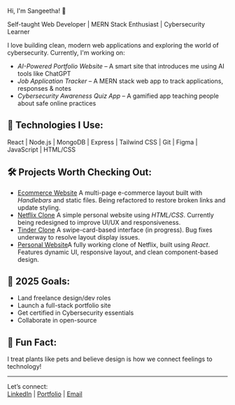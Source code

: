  Hi, I'm Sangeetha! 👋

Self-taught Web Developer | MERN Stack Enthusiast | Cybersecurity Learner

I love building clean, modern web applications and exploring the world of cybersecurity. Currently, I'm working on:

- *AI-Powered Portfolio Website* – A smart site that introduces me using AI tools like ChatGPT  
- *Job Application Tracker* – A MERN stack web app to track applications, responses & notes  
- *Cybersecurity Awareness Quiz App* – A gamified app teaching people about safe online practices  

## 🚀 Technologies I Use:
React | Node.js | MongoDB | Express | Tailwind CSS | Git | Figma | JavaScript | HTML/CSS

## 🛠 Projects Worth Checking Out:
- [Ecommerce Website](https://github.com/san-geetha-s/Ecommerce-website)  A multi-page e-commerce layout built with *Handlebars* and static files. Being refactored to restore broken links and update styling. 
- [Netflix Clone](https://github.com/san-geetha-s/Netflix-clone) A simple personal website using *HTML/CSS*. Currently being redesigned to improve UI/UX and responsiveness. 
- [Tinder Clone](https://github.com/san-geetha-s/tinder-clone) A swipe-card-based interface (in progress). Bug fixes underway to resolve layout display issues. 
- [Personal Website](https://github.com/san-geetha-s/Personal-Website)A fully working clone of Netflix, built using *React*. Features dynamic UI, responsive layout, and clean component-based design.

## 🌱 2025 Goals:
- Land freelance design/dev roles  
- Launch a full-stack portfolio site  
- Get certified in Cybersecurity essentials  
- Collaborate in open-source

## 🌸 Fun Fact:
I treat plants like pets and believe design is how we connect feelings to technology!

---

Let’s connect:  
[LinkedIn](https://www.linkedin.com/in/sangeetha-s-43aa96221/) | [Portfolio]() | [Email](sangeethaofficial05@gmail.com)

